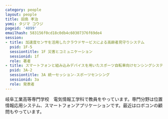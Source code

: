```yaml
---
category: people
layout: people
title: 田島 孝治
yomi: タジマ コウジ
pageid: '4099'
emailhash: 583156f0cd18c0db4c60307376f69de4
session:
- title: 加速度センサを活用したクラウドサービスによる高齢者見守りシステム
  psid: 1F-5
  sessiontitle: 1F 災害とコミュニケーション
  sessionid: 1f
  role: 著者
- title: スマートフォンと組み込みデバイスを用いたスポーツ自転車向けセンシングシステムの試作
  psid: 3A-2
  sessiontitle: 3A 統一セッション-スポーツセンシング
  sessionid: 3a
  role: 発表者
---
```

岐阜工業高等専門学校　電気情報工学科で教員をやっています。専門分野は位置情報応用システム、スマートフォンアプリケーションです。最近はロボコンの顧問もやっています。
